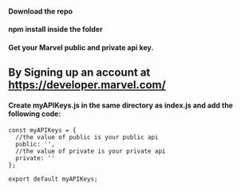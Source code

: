 #### Download the repo

#### npm install inside the folder

#### Get your Marvel public and private api key.
## By Signing up an account at https://developer.marvel.com/

#### Create myAPIKeys.js in the same directory as index.js and add the following code:

``` 
const myAPIKeys = {
  //the value of public is your public api 
  public: '',
  //the value of private is your private api
  private: ''
};

export default myAPIKeys;
```

